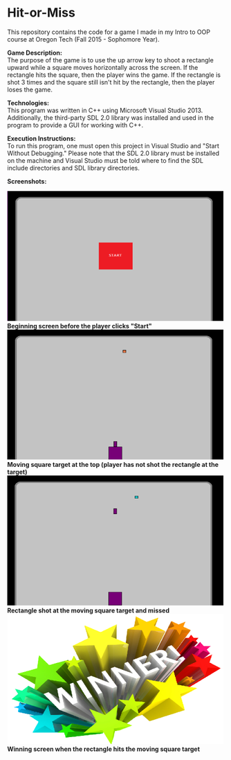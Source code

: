 # Hit-or-Miss
This repository contains the code for a game I made in my Intro to OOP course at Oregon Tech (Fall 2015 - Sophomore Year).

<b>Game Description:</b><br />
The purpose of the game is to use the up arrow key to shoot a rectangle upward while a square moves horizontally across the screen. If the rectangle hits the square, then the player wins the game. If the rectangle is shot 3 times and the square still isn't hit by the rectangle, then the player loses the game.<br />

<b>Technologies:</b><br />
This program was written in C++ using Microsoft Visual Studio 2013. Additionally, the third-party SDL 2.0 library was installed and used in the program to provide a GUI for working with C++.<br />

<b>Execution Instructions:</b><br />
To run this program, one must open this project in Visual Studio and "Start Without Debugging." Please note that the SDL 2.0 library must be installed on the machine and Visual Studio must be told where to find the SDL include directories and SDL library directories.<br />

<b>Screenshots:<b><br />

<img src= "/img/startScreen.PNG" width="500" height="300">
<br />
Beginning screen before the player clicks "Start"

<img src= "/img/movingTarget.PNG" width="500" height="300">
<br />
Moving square target at the top (player has not shot the rectangle at the target)

<img src= "/img/shootingMiss.PNG" width="500" height="300">
<br />
Rectangle shot at the moving square target and missed

<img src= "/img/winningScreen.PNG" width="500" height="300">
<br />
Winning screen when the rectangle hits the moving square target
